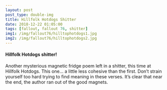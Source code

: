 ```yaml
---
layout: post
post_type: double-img
title: Hillfolk Hotdogs Shitter
date: 2018-12-22 01:05:00
tags: [fallout, fallout 76, shitter]
img1: /img/fallout76/hilltophotdogs1.jpg
img2: /img/fallout76/hilltophotdogs2.jpg
---
```

#### Hillfolk Hotdogs shitter!

Another mysterious magnetic fridge poem left in a shitter, this time at Hillfolk Hotdogs. This one… a little less cohesive than the first. Don’t strain yourself too hard trying to find meaning in these verses. It’s clear that near the end, the author ran out of the good magnets.
